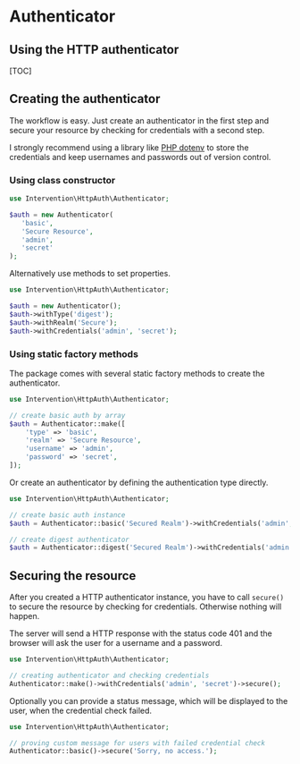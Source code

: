 # Authenticator
## Using the HTTP authenticator

[TOC]

## Creating the authenticator

The workflow is easy. Just create an authenticator in the first step and secure your resource by checking for credentials with a second step.

I strongly recommend using a library like [PHP dotenv](https://github.com/vlucas/phpdotenv) to store the credentials and keep usernames and passwords out of version control.

### Using class constructor

```php
use Intervention\HttpAuth\Authenticator;

$auth = new Authenticator(
   'basic',
   'Secure Resource',
   'admin',
   'secret'
);
```

Alternatively use methods to set properties.

```php
use Intervention\HttpAuth\Authenticator;

$auth = new Authenticator();
$auth->withType('digest');
$auth->withRealm('Secure');
$auth->withCredentials('admin', 'secret');
```

### Using static factory methods

The package comes with several static factory methods to create the authenticator.

```php
use Intervention\HttpAuth\Authenticator;

// create basic auth by array
$auth = Authenticator::make([
    'type' => 'basic',
    'realm' => 'Secure Resource',
    'username' => 'admin',
    'password' => 'secret',
]);
```

Or create an authenticator by defining the authentication type directly.

```php
use Intervention\HttpAuth\Authenticator;

// create basic auth instance
$auth = Authenticator::basic('Secured Realm')->withCredentials('admin', 'secret');

// create digest authenticator
$auth = Authenticator::digest('Secured Realm')->withCredentials('admin', 'secret');
```

## Securing the resource

After you created a HTTP authenticator instance, you have to call `secure()` to secure the resource by checking for credentials. Otherwise nothing will happen.

The server will send a HTTP response with the status code 401 and the browser will ask the user for a username and a password.


```php
use Intervention\HttpAuth\Authenticator;

// creating authenticator and checking credentials
Authenticator::make()->withCredentials('admin', 'secret')->secure();
```

Optionally you can provide a status message, which will be displayed to the user, when the credential check failed.


```php
use Intervention\HttpAuth\Authenticator;

// proving custom message for users with failed credential check
Authenticator::basic()->secure('Sorry, no access.');
```
